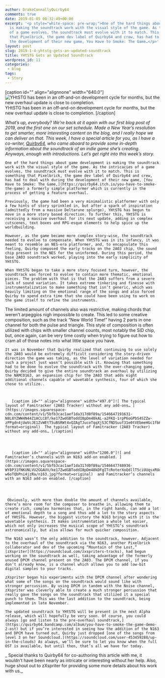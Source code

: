 ```yaml
---
author: DrakeConnallyQuirby64
comments: true
date: 2019-01-05 00:32:49+00:00
excerpt: '<p style="white-space: pre-wrap;">One of the hard things about game development
  is making the soundtrack work with the visual style of the game. As the intricacies
  of a game evolves, the soundtrack must evolve with it to match. This is something
  that Pixelbrick, the game dev label of Quirby64 and crew, has had to deal with during
  the development of their new game, You Have to Smoke: The Game…</p>'
layout: post
slug: 2019-1-4-yhtstg-gets-an-updated-soundtrack
title: YHtSTG Gets an Updated Soundtrack
wordpress_id: 11
categories:
 - blog
tags:
 - Story
---
```


[caption id="" align="alignnone" width="640.0"]![ YHtSTG has been in an off-and-on development cycle for months, but the new overhaul update is close to completion. ](https://images.squarespace-cdn.com/content/v1/5bfb3cac1aef1da317d0f89a/1546646833826-QIN5Y3O6TRQ55GVQOQP5/ke17ZwdGBToddI8pDm48kKmw982fUOZVIQXHUCR1F55Zw-zPPgdn4jUwVcJE1ZvWQUxwkmyExglNqGp0IvTJZUJFbgE-7XRK3dMEBRBhUpx7krGdD6VO1HGZR3BdeCbrijc_yIxzfnirMo-szZRSL5-VIQGAVcQr6HuuQP1evvE/yhtstg.png?format=original)  YHtSTG has been in an off-and-on development cycle for months, but the new overhaul update is close to completion. [/caption] 
  



_What’s up, everybody? We’re back at it again with our first blog post of 2019, and the first one on our set schedule. Made a New Year’s resolution to get smarter, more interesting content on the blog, and I really hope we can deliver on that. This week, I have a special article for you, as I have a co-writer, _[_Quirby64_](https://twitter.com/quirby64?lang=en)_, who came aboard to provide some in-depth information about the soundtrack of an indie game she’s creating. Anyways, enough with introductions. Let’s get right into this week’s story._

	One of the hard things about game development is making the soundtrack work with the visual style of the game. As the intricacies of a game evolves, the soundtrack must evolve with it to match. This is something that Pixelbrick, the game dev label of Quirby64 and crew, has had to deal with during the development of their new game, [You Have to Smoke: The Game,](https://quirby64.itch.io/you-have-to-smoke-the-game) a formerly simple platformer which is currently in the process of getting a feature overhaul.

	Previously, the game had been a very minimalistic platformer with only a few hints of story sprinkled in, but after a spark of inspiration (admittedly from a massive Deltarune splurge), YHtSTG has begun to move in a more story based direction. To further this, YHtSTG is receiving a massive overhaul for its next update, adding in complex cutscenes, text boxes and RPG-esque elements to help spice up the worldbuilding.

	However, as the game became more complex story-wise, the soundtrack needed to evolve to compensate. When YHtSTG was in its infancy, it was meant to resemble an NES-era platformer, and, to encapsulate this feeling, Quirby composed the early tracks on the 2A03 chip, the sound chip present in the NES for the uninformed. During this period, the base 2A03 soundtrack worked, playing into the early simplicity of YHtSTG.

	When YHtSTG began to take a more story focused turn, however, the soundtrack was forced to evolve to contain more thematic, emotional pieces. The problem with that is that the 2A03 suffers from a severe lack of sound variation. It takes extreme tinkering and finesse with instrumentalization to make something that isn’t generic, which was heavily limiting on the emotional range of the songs and also forced Quirby to spend extra time that she could have been using to work on the game itself to refine the instruments.

The limited amount of channels also was restrictive, making chords that weren’t arpeggios nigh impossible to create. This led to some creative composition, such as the track “New World Time!” having 2 parts in one channel for both the pulse and triangle. This style of composition is often utilized with chips with smaller channel counts, most notably the SID chip, but, once again, can be very time costly when trying to figure out how to cram all of those notes into what little space you have.

	It was in November that Quirby realized that continuing to use solely the 2A03 would be extremely difficult considering the story-driven direction the game was taking, as the level of variation needed for such a project just wasn’t possible with it. Knowing that something had to be done to evolve the soundtrack with the ever-changing game, Quirby decided to give the entire soundtrack an overhaul by utilizing the NAMCO163, an expansion chip for the 2A03 that adds eight additional channels capable of wavetable synthesis, four of which she chose to utilize.. 


  
       [caption id="" align="alignnone" width="497.0"]![ The typical layout of Famitracker (2A03 Tracker) without any add-ons… ](https://images.squarespace-cdn.com/content/v1/5bfb3cac1aef1da317d0f89a/1546647191631-N8L8YZWW4N44Z1ACLC8T/ke17ZwdGBToddI8pDm48kAL-a2FKQ-1rpP6oGPbS4SZZw-zPPgdn4jUwVcJE1ZvWEtT5uBSRWt4vQZAgTJucoTqqXjS3CfNDSuuf31e0tVEbmeHGc1fbHgoI1F7YNF7Do1dffz7Kox6fLvm1p1XVultO8nJtk629tZGIWiyY3XQ/famitracker.png?format=original)  The typical layout of Famitracker (2A03 Tracker) without any add-ons… [/caption] 
  


  
       [caption id="" align="alignnone" width="1200.0"]![ and Famitracker’s channels with an N163 add-on enabled. ](https://images.squarespace-cdn.com/content/v1/5bfb3cac1aef1da317d0f89a/1546647748936-WY8P31FNKUNLVU2GGAUV/ke17ZwdGBToddI8pDm48kDFgITcRoterXoQdllT5ciUUqsxRUqqbr1mOJYKfIPR7LoDQ9mXPOjoJoqy81S2I8N_N4V1vUb5AoIIIbLZhVYxCRW4BPu10St3TBAUQYVKcV7ZyRJyI8bwZiMJRrgPaAKqUaXS0tb9q_dTyNVba_kClt3J5x-w6oTQbPni4jzRa/n163.jpg?format=original)  and Famitracker’s channels with an N163 add-on enabled. [/caption] 
  



     Obviously, with more than double the amount of channels available, there’s more room for the composer to breathe in, allowing them to create rich, complex harmonies that, in the right hands, can add a lot of emotional depth to a song and thus add a lot to the story aspects of YHtSTG. However, the biggest victory the N163 brings with it is the wavetable synthesis. It makes instrumentation a whole lot easier, which not only increases the musical scope of YHtSTG’s soundtrack astronomically, but also allows for much quicker composition.

	The N163 wasn’t the only addition to the soundtrack, however. Adjacent to the overhaul of the soundtrack via the N163, another Pixelbrick collaborator and dev of the upcoming “Mountain of the Lost,” [zXspriter](https://soundcloud.com/zxspriters-tracks), had begun working on the soundtrack as well, taking advantage of the formerly unused DPCM channel present on the 2A03. The DPCM channel, if you don’t already know, is a channel which allows you to add low-bit digital samples to your tracks.

	zXspriter began his experiments with the DPCM channel after wondering what some of the songs on the soundtrack would sound like with stronger percussion. By using DPCM in tandem with the Noise channel, zXspriter was cleverly able to create a much stronger percussion that really gave the songs on the soundtrack that utilized it a special punch to them. This was the last addition to the soundtrack, being implemented in late November.

	The updated soundtrack to YHtSTG will be present in the next Alpha release, which will hopefully be very soon. Of course, you could always [go and listen to the pre-overhaul soundtrack,](https://quirby64.bandcamp.com/album/you-have-to-smoke-the-game-demo-2-ost) but if you’re interested in seeing how the addition of the N163 and DPCM have turned out, Quirby just dropped [one of the songs from level 3 on her Soundcloud.](https://soundcloud.com/user-453459288/up-in-the-clouds) As always, we’ll be sure to let you know when the full OST is available, but until then, that’s all we have for today.

_	Special thanks to Quirby64 for co-authoring this article with me, it wouldn’t have been nearly as intricate or interesting without her help. Also, huge shout out to zXspriter for providing some more details about his work with us._

